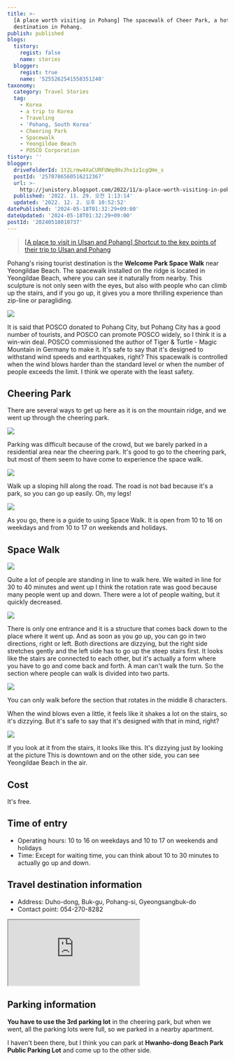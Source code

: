 ```yaml
---
title: >-
  [A place worth visiting in Pohang] The spacewalk of Cheer Park, a hot tourist
  destination in Pohang.
publish: published
blogs:
  tistory:
    regist: false
    name: stories
  blogger:
    regist: true
    name: '5255262541558351240'
taxonomy:
  category: Travel Stories
  tag:
    - Korea
    - a trip to Korea
    - Traveling
    - 'Pohang, South Korea'
    - Cheering Park
    - Spacewalk
    - Yeongildae Beach
    - POSCO Corporation
tistory: ''
blogger:
  driveFolderId: 1t2Lrmw4XaCURFUWqdHvJhx1zIcgQHe_s
  postId: '2570786560516212367'
  url: >-
    http://junistory.blogspot.com/2022/11/a-place-worth-visiting-in-pohang_29.html
  published: '2022. 11. 29. 오전 1:13:14'
  updated: '2022. 12. 2. 오후 10:52:52'
datePublished: '2024-05-18T01:32:29+09:00'
dateUpdated: '2024-05-18T01:32:29+09:00'
postId: '20240518010737'
---
```


> [[A place to visit in Ulsan and Pohang] Shortcut to the key points of their trip to Ulsan and Pohang](http://junistory.blogspot.com/2022/11/a-place-worth-visiting-in-ulsan-and.html)

Pohang's rising tourist destination is the **Welcome Park Space Walk** near Yeongildae Beach. The spacewalk installed on the ridge is located in Yeongildae Beach, where you can see it naturally from nearby. This sculpture is not only seen with the eyes, but also with people who can climb up the stairs, and if you go up, it gives you a more thrilling experience than zip-line or paragliding.

![](./images/njo2_20220202_142425-01.jpeg)

It is said that POSCO donated to Pohang City, but Pohang City has a good number of tourists, and POSCO can promote POSCO widely, so I think it is a win-win deal. POSCO commissioned the author of Tiger & Turtle - Magic Mountain in Germany to make it.
It's safe to say that it's designed to withstand wind speeds and earthquakes, right?
This spacewalk is controlled when the wind blows harder than the standard level or when the number of people exceeds the limit. I think we operate with the least safety.

## Cheering Park

There are several ways to get up here as it is on the mountain ridge, and we went up through the cheering park.

![](./images/njo2_20220202_140627-01.jpeg)

Parking was difficult because of the crowd, but we barely parked in a residential area near the cheering park. It's good to go to the cheering park, but most of them seem to have come to experience the space walk.

![](./images/njo2_20220202_140821-01.jpeg)

Walk up a sloping hill along the road. The road is not bad because it's a park, so you can go up easily. Oh, my legs!

![](./images/njo2_20220202_140853-01.jpeg)

As you go, there is a guide to using Space Walk. It is open from 10 to 16 on weekdays and from 10 to 17 on weekends and holidays.

## Space Walk

![](./images/njo2_20220202_142425-01.jpeg)

Quite a lot of people are standing in line to walk here. We waited in line for 30 to 40 minutes and went up
I think the rotation rate was good because many people went up and down. There were a lot of people waiting, but it quickly decreased.

![](./images/njo2_20220202_143706-01.jpeg)

There is only one entrance and it is a structure that comes back down to the place where it went up. And as soon as you go up, you can go in two directions, right or left. Both directions are dizzying, but the right side stretches gently and the left side has to go up the steep stairs first. It looks like the stairs are connected to each other, but it's actually a form where you have to go and come back and forth. A man can't walk the turn. So the section where people can walk is divided into two parts.

![](./images/njo2_20220202_142600-01.jpeg)

You can only walk before the section that rotates in the middle 8 characters.

When the wind blows even a little, it feels like it shakes a lot on the stairs, so it's dizzying. But it's safe to say that it's designed with that in mind, right?

![](./images/njo2_20220202_145158-01.jpeg)

If you look at it from the stairs, it looks like this. It's dizzying just by looking at the picture
This is downtown and on the other side, you can see Yeongildae Beach in the air.

## Cost

It's free.

## Time of entry

- Operating hours: 10 to 16 on weekdays and 10 to 17 on weekends and holidays
- Time: Except for waiting time, you can think about 10 to 30 minutes to actually go up and down.

## Travel destination information

- Address: Duho-dong, Buk-gu, Pohang-si, Gyeongsangbuk-do
- Contact point: 054-270-8282

<div class='embed-responsive embed-responsive-16by9'>
<iframe src='https://www.google.com/maps/embed?pb=!1m18!1m12!1m3!1d3225.117135984749!2d129.38899976554256!3d36.066246916366765!2m3!1f0!2f0!3f0!3m2!1i1024!2i768!4f13.1!3m3!1m2!1s0x356703d98a6e96a1%3A0xdc74ccb479f603ad!2z7ZmY7Zi46rO17JuQIOyKpO2OmOydtOyKpOybjO2BrA!5e0!3m2!1sko!2skr!4v1644294226976!5m2!1sko!2skr' class='embed-responsive-item' allowfullscreen></iframe>
</div>

## Parking information

**You have to use the 3rd parking lot** in the cheering park, but when we went, all the parking lots were full, so we parked in a nearby apartment.

I haven't been there, but I think you can park at **Hwanho-dong Beach Park Public Parking Lot** and come up to the other side.
